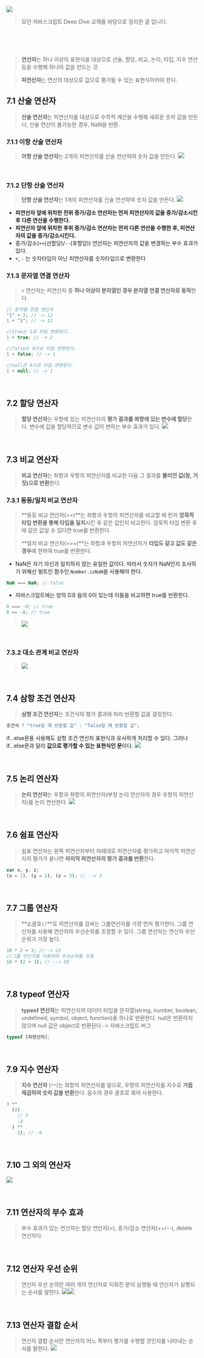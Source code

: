 ![](https://velog.velcdn.com/images/yengniws/post/22007a10-3710-4559-88ed-26621c307087/image.png)

> 모던 자바스크립트 Deep Dive 교재를 바탕으로 정리한 글 입니다.

<br>
<br>
<br>

> **연산자**는 하나 이상의 표현식을 대상으로 산술, 할당, 비교, 논리, 타입, 지수 연산 등을 수행해 하나의 값을 만드는 것.

> **피연산자**는 연산의 대상으로 값으로 평가될 수 있는 표현식이어야 한다.

## 7.1 산술 연산자

> **산술 연산자**는 피연산자를 대상으로 수학적 계산을 수행해 새로운 숫자 값을 만든다, 산술 연산이 불가능한 경우, NaN을 반환.

### 7.1.1 이항 산술 연산자

> **이항 산술 연산자**는 2개의 피연산자를 산술 연산하여 숫자 값을 만든다.
> ![](https://velog.velcdn.com/images/yengniws/post/6c7104d7-b89f-43ca-abe2-b698b2bfa9af/image.png)

<br>

### 7.1.2 단항 산술 연산자

> **단항 산술 연산자**는 1개의 피연산자를 산술 연산하여 숫자 값을 만든다.
> ![](https://velog.velcdn.com/images/yengniws/post/dad0e2e1-f83d-46b1-9e00-165f8cdf591a/image.png)

- **피연산자 앞에 위차한 전위 증가/감소 연산자는 먼저 피연산자의 값을 증가/감소시킨 후 다른 연산을 수행한다.**
- **피연산자 앞에 위차한 후위 증가/감소 연산자는 먼저 다른 연산을 수행한 후, 피연산자의 값을 증가/감소시킨다.**
- 증가/감소(`++`(선할당)/`--`(후할당)) 연산자는 피연산자의 값을 변경하는 부수 효과가 있다.
- `+`, `-` 는 숫자타입이 아닌 피연산자를 숫자타입으로 변환한다
  <br>

### 7.1.3 문자열 연결 연산자

> `+` 연산자는 피연산자 중 **하나 이상이 문자열인 경우 문자열 연결 연산자로 동작**한다.

```javascript
// 문자열 연결 연산자
"1" + 2; // -> 12
1 + "2"; // -> 12

//true는 1로 타입 변환된다.
1 + true; // -> 2

//false는 0으로 타입 변환된다.
1 + false; // -> 1

//null은 0으로 타입 변환된다.
1 + null; // -> 1
```

<br>

## 7.2 할당 연산자

> **할당 연산자**는 우항에 있는 피연산자의 **평가 결과를 좌항에 있는 변수에 할당**한다.
> 변수에 값을 할당하므로 변수 값이 변하는 부수 효과가 있다.
> ![](https://velog.velcdn.com/images/yengniws/post/6aa89b37-d369-4dc9-a1d0-b161b28a74b8/image.png)

<br>

## 7.3 비교 연산자

> **비교 연산자**는 좌항과 우항의 피연산자를 비교한 다음 그 결과를 **불리언 값(참, 거짓)으로 반환**한다.

### 7.3.1 동등/일치 비교 연산자

> **동등 비교 연산자(==)**는 좌항과 우항의 피연산자를 비교할 때 먼저 **암묵적 타입 변환을 통해 타입을 일치**시킨 후 같은 값인지 비교한다.
> 암묵적 타입 변환 후에 같은 값일 수 있다면 true를 반환한다.

> **일치 비교 연산자(===)**는 좌항과 우항의 피연산자가 **타입도 같고 값도 같은 경우**에 한하여 true를 반환한다.

- NaN은 자기 자신과 일치하지 않는 유일한 값이다. 따라서 숫자가 NaN인지 조사하기 위해선 빌트인 함수인 `Number.isNaN`을 사용해야 한다.

```javascript
NaN === NaN; // false
```

- 자바스크립트에는 양의 0과 음의 0이 있는데 이들을 비교하면 true를 반환한다.

```javascript
0 === -0; // true
0 == -0; // true
```

> ![](https://velog.velcdn.com/images/yengniws/post/971a44b2-161d-4717-8c7f-108506bd3b9a/image.png)

<br>

### 7.3.2 대소 관계 비교 연산자

> ![](https://velog.velcdn.com/images/yengniws/post/1583719b-3bcf-498b-aa13-d6b97e3244d0/image.png)

<br>

## 7.4 삼항 조건 연산자

> **삼항 조건 연산자**는 조건식의 평가 결과에 따라 반환할 값을 결정한다.

```javascript
조건식 ? "true일 때 반환할 값" : "false일 때 반환할 값";
```

if...else문을 사용해도 삼항 조건 연산자 표현식과 유사하게 처리할 수 있다.
그러나 if...else문과 달리 **값으로 평가할 수 있는 표현식인 문**이다.
![](https://velog.velcdn.com/images/yengniws/post/bed9a95b-400c-46e0-8617-bb0ff8949ce1/image.png)

<br>

## 7.5 논리 연산자

> **논리 연산자**는 우항과 좌항의 피연산자(부정 논리 연산자의 경우 우항의 피연산자)를 논리 연산한다.
> ![](https://velog.velcdn.com/images/yengniws/post/3f2ebe78-2524-4044-b437-23e6cdfc5724/image.png)

<br>

## 7.6 쉼표 연산자

> 쉼표 연산자는 왼쪽 피연산자부터 차례대로 피연산자를 평가하고 마지막 피연산자의 평가가 끝나면 **마지막 피연산자의 평가 결과를 반환**한다.

```javascript
var x, y, z;
(x = 1), (y = 2), (z = 3); // --> 3
```

<br>

## 7.7 그룹 연산자

> **소괄호`()`**로 피연산자를 감싸는 그룹연산자를 가장 먼저 평가한다. 그룹 연산자를 사용해 연산자의 우선순위를 조절할 수 있다.
> 그룹 연산자는 연산자 우선순위가 가장 높다.

```javascript
10 * 2 + 3; // -> 23
//그룹 연산자를 이용하여 우선순위를 조절
10 * (2 + 3); // --> 50
```

<br>

## 7.8 typeof 연산자

> **typeof 연산자**는 피연산자의 데이터 타입을 문자열(string, number, boolean, undefined, symbol, object, function)중 하나로 반환한다.
> null은 반환하지 않으며 null 값은 object로 반환된다
> -> 자바스크립트 버그

```javascript
typeof [피연산자];
```

<br>

## 7.9 지수 연산자

> **지수 연산자** (`**`)는 좌항의 피연산자를 밑으로, 우항의 피연산자를 지수로 **거듭 제곱하여 숫자 값을 반환**한다.
> 음수의 경우 괄호로 묶어 사용한다.

```javascript
3 **
  (2(
    // 9
    -3
  ) **
    2); // -9
```

<br>

## 7.10 그 외의 연산자

![](https://velog.velcdn.com/images/yengniws/post/aca69780-84ea-40ba-afee-c613efc2c8e2/image.png)

<br>

## 7.11 연산자의 부수 효과

> 부수 효과가 있는 연산자는 할당 연산자(=), 증가/감소 연산자(++/--), delete 연산자다.

<br>

## 7.12 연산자 우선 순위

> 연산자 우선 순의란 여러 개의 연산자로 이뤄진 문이 실행될 때 연산자가 실행되는 순서를 말한다.
> ![](https://velog.velcdn.com/images/yengniws/post/38e73be8-ad22-4f8b-a4d0-a89db86a541e/image.png)![](https://velog.velcdn.com/images/yengniws/post/2c6c9e29-fdc5-4c83-9864-01bc14a21d7c/image.png)

<br>

## 7.13 연산자 결합 순서

> 연산자 결합 순서란 연산자의 어느 쪽부터 평가를 수행할 것인지를 나타내는 순서를 말한다.
> ![](https://velog.velcdn.com/images/yengniws/post/0c909096-4c07-40de-83bb-190c21be82b9/image.png)

<br>
